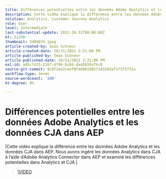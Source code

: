 ```yaml
---
title: Différences potentielles entre les données Adobe Analytics et les données CJA dans AEP
description: Cette vidéo explique la différence entre les données Adobe Analytics et les données CJA dans AEP. Nous avons ingéré les données Analytics dans CJA à l’aide d’Adobe Analytics Connector dans AEP et examiné les différences potentielles dans Analytics et CJA.
solution: Analytics, Customer Journey Analytics
role: User
level: Intermediate
last-substantial-update: 2022-10-31T00:00:00Z
kt: 11250
thumbnail: 3409876.jpeg
article-created-by: Sean Schnoor
article-created-date: 10/31/2022 3:21:00 PM
article-published-by: Sean Schnoor
article-published-date: 10/31/2022 3:21:00 PM
exl-id: a05cf425-1167-4f9b-bc8d-daa5b58af4c0
source-git-commit: 9c971ee2ceef8f48902d857145545ef173f3752a
workflow-type: tm+mt
source-wordcount: '100'
ht-degree: 0%

---
```


# Différences potentielles entre les données Adobe Analytics et les données CJA dans AEP

|Cette vidéo explique la différence entre les données Adobe Analytics et les données CJA dans AEP. Nous avons ingéré les données Analytics dans CJA à l’aide d’Adobe Analytics Connector dans AEP et examiné les différences potentielles dans Analytics et CJA.|

>[!VIDEO](https://video.tv.adobe.com/v/3409876/?quality=12&learn=on)

